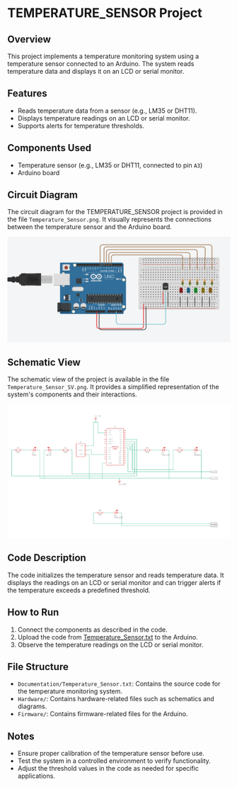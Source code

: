 # TEMPERATURE_SENSOR Project

## Overview
This project implements a temperature monitoring system using a temperature sensor connected to an Arduino. The system reads temperature data and displays it on an LCD or serial monitor.

## Features
- Reads temperature data from a sensor (e.g., LM35 or DHT11).
- Displays temperature readings on an LCD or serial monitor.
- Supports alerts for temperature thresholds.

## Components Used
- Temperature sensor (e.g., LM35 or DHT11, connected to pin `A3`)
- Arduino board

## Circuit Diagram
The circuit diagram for the TEMPERATURE_SENSOR project is provided in the file `Temperature_Sensor.png`. It visually represents the connections between the temperature sensor and the Arduino board.

![Circuit Diagram](Temperature_Sensor.png)

## Schematic View
The schematic view of the project is available in the file `Temperature_Sensor_SV.png`. It provides a simplified representation of the system's components and their interactions.

![Schematic View](Temperature_Sensor_SV.png)

## Code Description
The code initializes the temperature sensor and reads temperature data. It displays the readings on an LCD or serial monitor and can trigger alerts if the temperature exceeds a predefined threshold.

## How to Run
1. Connect the components as described in the code.
2. Upload the code from [Temperature_Sensor.txt](Temperature_Sensor.txt) to the Arduino.
3. Observe the temperature readings on the LCD or serial monitor.

## File Structure
- `Documentation/Temperature_Sensor.txt`: Contains the source code for the temperature monitoring system.
- `Hardware/`: Contains hardware-related files such as schematics and diagrams.
- `Firmware/`: Contains firmware-related files for the Arduino.

## Notes
- Ensure proper calibration of the temperature sensor before use.
- Test the system in a controlled environment to verify functionality.
- Adjust the threshold values in the code as needed for specific applications.